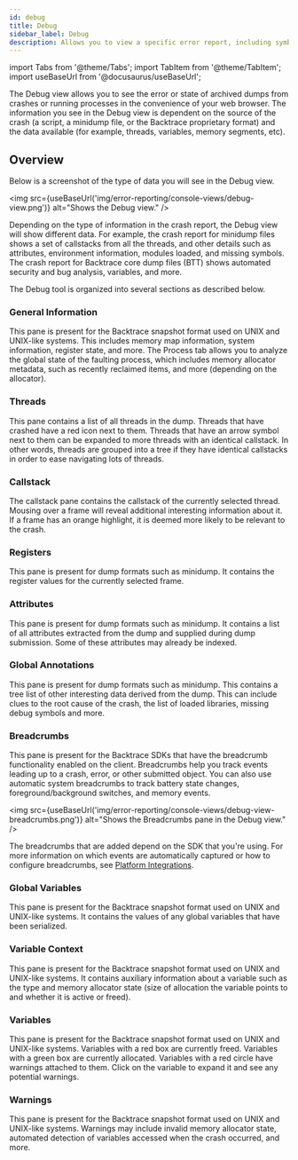 ```yaml
---
id: debug
title: Debug
sidebar_label: Debug
description: Allows you to view a specific error report, including symbolicated callstacks, system and custom attributes, and other useful information.
---
```


import Tabs from '@theme/Tabs';
import TabItem from '@theme/TabItem';
import useBaseUrl from '@docusaurus/useBaseUrl';

The Debug view allows you to see the error or state of archived dumps from crashes or running processes in the convenience of your web browser. The information you see in the Debug view is dependent on the source of the crash (a script, a minidump file, or the Backtrace proprietary format) and the data available (for example, threads, variables, memory segments, etc).

## Overview

Below is a screenshot of the type of data you will see in the Debug view.

<img src={useBaseUrl('img/error-reporting/console-views/debug-view.png')} alt="Shows the Debug view." />

Depending on the type of information in the crash report, the Debug view will show different data. For example, the crash report for minidump files shows a set of callstacks from all the threads, and other details such as attributes, environment information, modules loaded, and missing symbols. The crash report for Backtrace core dump files (BTT) shows automated security and bug analysis, variables, and more.

The Debug tool is organized into several sections as described below.

### General Information

This pane is present for the Backtrace snapshot format used on UNIX and UNIX-like systems. This includes memory map information, system information, register state, and more. The Process tab allows you to analyze the global state of the faulting process, which includes memory allocator metadata, such as recently reclaimed items, and more (depending on the allocator).

### Threads

This pane contains a list of all threads in the dump. Threads that have crashed have a red icon next to them. Threads that have an arrow symbol next to them can be expanded to more threads with an identical callstack. In other words, threads are grouped into a tree if they have identical callstacks in order to ease navigating lots of threads.

### Callstack

The callstack pane contains the callstack of the currently selected thread. Mousing over a frame will reveal additional interesting information about it. If a frame has an orange highlight, it is deemed more likely to be relevant to the crash.

### Registers

This pane is present for dump formats such as minidump. It contains the register values for the currently selected frame.

### Attributes

This pane is present for dump formats such as minidump. It contains a list of all attributes extracted from the dump and supplied during dump submission. Some of these attributes may already be indexed.

### Global Annotations

This pane is present for dump formats such as minidump. This contains a tree list of other interesting data derived from the dump. This can include clues to the root cause of the crash, the list of loaded libraries, missing debug symbols and more.

### Breadcrumbs

This pane is present for the Backtrace SDKs that have the breadcrumb functionality enabled on the client. Breadcrumbs help you track events leading up to a crash, error, or other submitted object. You can also use automatic system breadcrumbs to track battery state changes, foreground/background switches, and memory events.

<img src={useBaseUrl('img/error-reporting/console-views/debug-view-breadcrumbs.png')} alt="Shows the Breadcrumbs pane in the Debug view." />

The breadcrumbs that are added depend on the SDK that you're using. For more information on which events are automatically captured or how to configure breadcrumbs, see [Platform Integrations](/error-reporting/getting-started/).

### Global Variables

This pane is present for the Backtrace snapshot format used on UNIX and UNIX-like systems. It contains the values of any global variables that have been serialized.

### Variable Context

This pane is present for the Backtrace snapshot format used on UNIX and UNIX-like systems. It contains auxiliary information about a variable such as the type and memory allocator state (size of allocation the variable points to and whether it is active or freed).

### Variables

This pane is present for the Backtrace snapshot format used on UNIX and UNIX-like systems. Variables with a red box are currently freed. Variables with a green box are currently allocated. Variables with a red circle have warnings attached to them. Click on the variable to expand it and see any potential warnings.

### Warnings

This pane is present for the Backtrace snapshot format used on UNIX and UNIX-like systems. Warnings may include invalid memory allocator state, automated detection of variables accessed when the crash occurred, and more.
